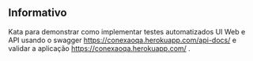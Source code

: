 ## Informativo

Kata para demonstrar como implementar testes automatizados UI Web e API usando o swagger https://conexaoqa.herokuapp.com/api-docs/ e validar a aplicação https://conexaoqa.herokuapp.com/ .